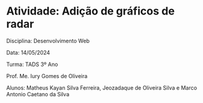 <h1>Atividade: Adição de gráficos de radar</h1>
Disciplina: Desenvolvimento Web

Data: 14/05/2024

Turma: TADS 3º Ano

Prof. Me. Iury Gomes de Oliveira

Alunos: Matheus Kayan Silva Ferreira, Jeozadaque de Oliveira Silva e Marco Antonio Caetano da Silva
